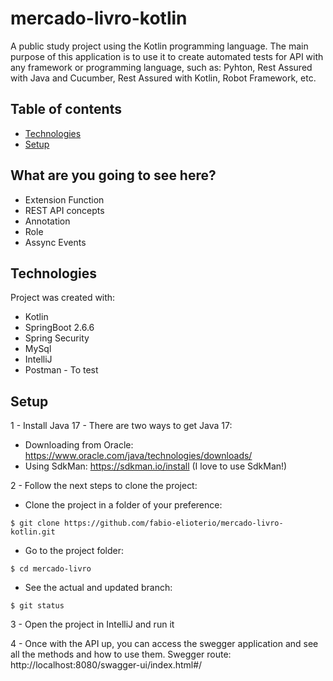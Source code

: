 # mercado-livro-kotlin
A public study project using the Kotlin programming language. The main purpose of this application is to use it to create automated tests for API with any framework or programming language, such as: Pyhton, Rest Assured with Java and Cucumber, Rest Assured with Kotlin, Robot Framework, etc. 

## Table of contents
* [Technologies](#technologies)
* [Setup](#setup)


## What are you going to see here?
* Extension Function
* REST API concepts
* Annotation
* Role
* Assync Events

## Technologies
Project was created with:
* Kotlin
* SpringBoot 2.6.6
* Spring Security
* MySql
* IntelliJ
* Postman - To test

## Setup
1 - Install Java 17 - There are two ways to get Java 17:
* Downloading from Oracle: https://www.oracle.com/java/technologies/downloads/
* Using SdkMan: https://sdkman.io/install (I love to use SdkMan!)

2 - Follow the next steps to clone the project:
* Clone the project in a folder of your preference:
```
$ git clone https://github.com/fabio-elioterio/mercado-livro-kotlin.git

```
* Go to the project folder:
```
$ cd mercado-livro 

```
* See the actual and updated branch:
```
$ git status 

```
3 - Open the project in IntelliJ and run it

4 - Once with the API up, you can access the swegger application and see all the methods and how to use them. Swegger route: http://localhost:8080/swagger-ui/index.html#/

